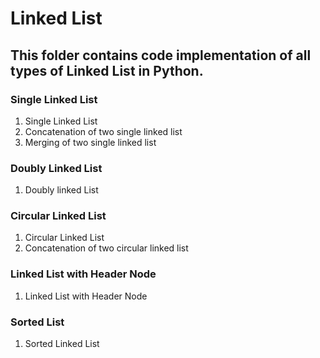 # Linked List

## This folder contains code implementation of all types of Linked List in Python.

### Single Linked List
1. Single Linked List
2. Concatenation of two single linked list
3. Merging of two single linked list

### Doubly Linked List
1. Doubly linked List

### Circular Linked List
1. Circular Linked List
2. Concatenation of two circular linked list

### Linked List with Header Node
1. Linked List with Header Node

### Sorted List
1. Sorted Linked List
